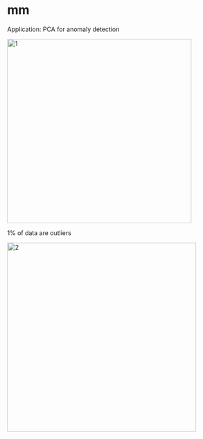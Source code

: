 # mm
Application: PCA for anomaly detection

<img width="425" alt="1" src="https://user-images.githubusercontent.com/101544669/190600363-9f571ddf-c829-42bb-bd2d-e62986bb439a.png">

1% of data are outliers

<img width="436" alt="2" src="https://user-images.githubusercontent.com/101544669/190600683-158b548f-b3b7-4d2f-bff8-ffb8f38e13a9.png">
